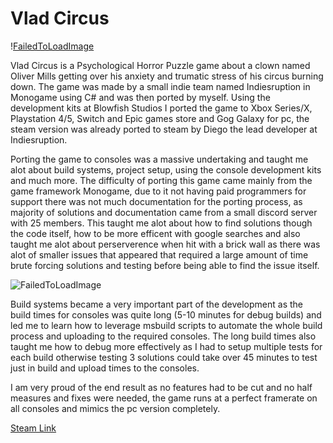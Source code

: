 # Vlad Circus
!<pt-20>[FailedToLoadImage](/ProjectAssets/VladCircus/VladCircusCombat1.gif)

Vlad Circus is a Psychological Horror Puzzle game about a clown named Oliver Mills getting over his anxiety and trumatic stress of his circus burning down. The game was made by a small indie team named Indiesruption in Monogame using C# and was then ported by myself. Using the development kits at Blowfish Studios I ported the game to Xbox Series/X, Playstation 4/5, Switch and Epic games store and Gog Galaxy for pc, the steam version was already ported to steam by Diego the lead developer at Indiesruption.

Porting the game to consoles was a massive undertaking and taught me alot about build systems, project setup, using the console development kits and much more. The difficulty of porting this game came mainly from the game framework Monogame, due to it not having paid programmers for support there was not much documentation for the porting process, as majority of solutions and documentation came from a small discord server with 25 members. This taught me alot about how to find solutions though the code itself, how to be more efficent with google searches and also taught me alot about perserverence when hit with a brick wall as there was alot of smaller issues that appeared that required a large amount of time brute forcing solutions and testing before being able to find the issue itself.

![FailedToLoadImage](/ProjectAssets/VladCircus/VladCircusCombat2.gif)

Build systems became a very important part of the development as the build times for consoles was quite long (5-10 minutes for debug builds) and led me to learn how to leverage msbuild scripts to automate the whole build process and uploading to the required consoles. The long build times also taught me how to debug more effectively as I had to setup multiple tests for each build otherwise testing 3 solutions could take over 45 minutes to test just in build and upload times to the consoles.

I am very proud of the end result as no features had to be cut and no half measures and fixes were needed, the game runs at a perfect framerate on all consoles and mimics the pc version completely. 

<text-blue-500 hover:underline pt-0>[Steam Link](https://store.steampowered.com/app/1702430/Vlad_Circus_Descend_Into_Madness)
